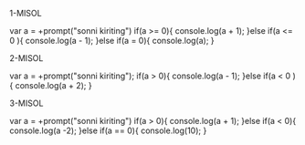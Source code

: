 1-MISOL

var a = +prompt("sonni kiriting")
if(a >= 0){
    console.log(a + 1);
}else if(a <= 0 ){
    console.log(a - 1);
}else if(a = 0){
    console.log(a);
}


2-MISOL

var a = +prompt("sonni kiriting");
if(a > 0){
    console.log(a - 1);
}else if(a < 0 ){
    console.log(a + 2);
}


3-MISOL

var a = +prompt("sonni kiriting")
if(a > 0){
    console.log(a + 1);
}else if(a < 0){
    console.log(a -2);
}else if(a == 0){
    console.log(10);
}